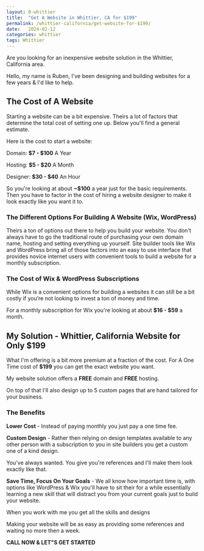 ```yaml
---
layout: 0-whittier
title:  "Get A Website in Whittier, CA for $199"
permalink: /whittier-california/get-website-for-$199/
date:   2024-02-12
categories: whittier
tags: Whittier
---
```

Are you looking for an inexpensive website solution in the Whittier, California area.

Hello, my name is Ruben, I've been designing and building websites for a few years & I'd like to help.

## The Cost of A Website
Starting a website can be a bit expensive.  Theirs a lot of factors that determine the total cost of setting one up. Below you'll find a general estimate.

Here is the cost to start a website:

Domain: **$7 - $100** A Year

Hosting: **$5 - $20** A Month

Designer: **$30 - $40** An Hour

So you're looking at about **~$100** a year just for the basic requirements. Then you have to factor in the cost of hiring a website designer to make it look exactly like you want it to.  

### The Different Options For Building A Website (Wix, WordPress)

Theirs a ton of options out there to help you build your website. You don't always have to go the traditional route of purchasing your own domain name, hosting and setting everything up yourself. Site builder tools like Wix and WordPress bring all of those factors into an easy to use interface that provides novice internet users with convenient tools to build a website for a monthly subscription.    

### The Cost of Wix & WordPress Subscriptions

While Wix is a convenient options for building a websites it can still be a bit costly if you’re not looking to invest a ton of money and time.


For a monthly subscription for Wix you're looking at about
**$16 - $59** a month.

## My Solution - Whittier, California Website for Only $199
What I'm offering is a bit more premium at a fraction of the cost. For A One Time cost of **$199** you can get the exact website you want.

My website solution offers a **FREE** domain and **FREE** hosting. 

On top of that I'll also design up to 5 custom pages that are hand tailored for your business.

### The Benefits

**Lower Cost** - 
Instead of paying monthly you just pay a one time fee.

**Custom Design** - 
Rather then relying on design templates available to any other person with a subscription to you in site builders you get a custom one of a kind design.  

You've always wanted. You give you're references and I'll make them look exactly like that.

**Save Time, Focus On Your Goals** - 
We all know how important time is, with options like WordPress & Wix you'll have to sit their for a while essentially learning a new skill that will distract you from your current goals just to build your website.    

When you work with me you get all the skills and designs 

Making your website will be as easy as providing some references and waiting no more then a week. 

**CALL NOW & LET"S GET STARTED**
